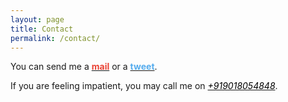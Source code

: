```yaml
---
layout: page
title: Contact
permalink: /contact/
---
```


You can send me a [<span style="color:#EA4335;">**mail**</span>][email] or a
[<span style="color:#55acee;">**tweet**</span>][tweet].

If you are feeling impatient, you may call me on [<span style="color:black;">_+919018054848_</span>][phone].

[email]: mailto:whackyapple@gmail.com
[twitter]: https://www.twitter.com/adamfredie
[tweet]:https://twitter.com/intent/tweet?original_referer=http%3A%2F%2Flocalhost%3A5000%2Fcontact%2F&ref_src=twsrc%5Etfw&related=AdamFredie&screen_name=AdamFredie&tw_p=tweetbutton
[phone]: tel:+919018054848
